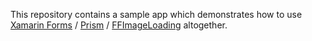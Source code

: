 This repository contains a sample app which demonstrates how to use [Xamarin Forms](http://xamarin.com/forms) / [Prism](https://github.com/PrismLibrary/Prism) / [FFImageLoading](https://github.com/luberda-molinet/FFImageLoading) altogether.
